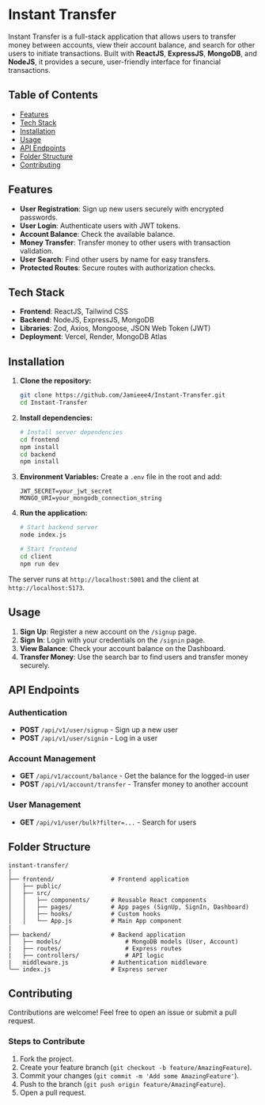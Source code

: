 
# Instant Transfer

Instant Transfer is a full-stack application that allows users to transfer money between accounts, view their account balance, and search for other users to initiate transactions. Built with **ReactJS**, **ExpressJS**, **MongoDB**, and **NodeJS**, it provides a secure, user-friendly interface for financial transactions. 

## Table of Contents
- [Features](#features)
- [Tech Stack](#tech-stack)
- [Installation](#installation)
- [Usage](#usage)
- [API Endpoints](#api-endpoints)
- [Folder Structure](#folder-structure)
- [Contributing](#contributing)

## Features
- **User Registration**: Sign up new users securely with encrypted passwords.
- **User Login**: Authenticate users with JWT tokens.
- **Account Balance**: Check the available balance.
- **Money Transfer**: Transfer money to other users with transaction validation.
- **User Search**: Find other users by name for easy transfers.
- **Protected Routes**: Secure routes with authorization checks.

## Tech Stack
- **Frontend**: ReactJS, Tailwind CSS
- **Backend**: NodeJS, ExpressJS, MongoDB
- **Libraries**: Zod, Axios, Mongoose, JSON Web Token (JWT)
- **Deployment**: Vercel, Render, MongoDB Atlas

## Installation

1. **Clone the repository:**
   ```bash
   git clone https://github.com/Jamieee4/Instant-Transfer.git
   cd Instant-Transfer
   ```

2. **Install dependencies:**
   ```bash
   # Install server dependencies
   cd frontend
   npm install
   cd backend
   npm install
   ```

3. **Environment Variables:**
   Create a `.env` file in the root and add:
   ```plaintext
   JWT_SECRET=your_jwt_secret
   MONGO_URI=your_mongodb_connection_string
   ```

4. **Run the application:**
   ```bash
   # Start backend server
   node index.js

   # Start frontend
   cd client
   npm run dev
   ```

The server runs at `http://localhost:5001` and the client at `http://localhost:5173`.

## Usage
1. **Sign Up**: Register a new account on the `/signup` page.
2. **Sign In**: Login with your credentials on the `/signin` page.
3. **View Balance**: Check your account balance on the Dashboard.
4. **Transfer Money**: Use the search bar to find users and transfer money securely.

## API Endpoints

### Authentication
- **POST** `/api/v1/user/signup` - Sign up a new user
- **POST** `/api/v1/user/signin` - Log in a user

### Account Management
- **GET** `/api/v1/account/balance` - Get the balance for the logged-in user
- **POST** `/api/v1/account/transfer` - Transfer money to another account

### User Management
- **GET** `/api/v1/user/bulk?filter=...` - Search for users

## Folder Structure
```plaintext
instant-transfer/
│
├── frontend/                # Frontend application
│   ├── public/
│   ├── src/
│   │   ├── components/      # Reusable React components
│   │   ├── pages/           # App pages (SignUp, SignIn, Dashboard)
│   │   ├── hooks/           # Custom hooks
│   │   └── App.js           # Main App component
|
├── backend/                 # Backend application
│   ├── models/                  # MongoDB models (User, Account)
|   ├── routes/                  # Express routes
|   ├── controllers/             # API logic
|   middleware.js            # Authentication middleware
└── index.js                 # Express server 

```

## Contributing
Contributions are welcome! Feel free to open an issue or submit a pull request.

### Steps to Contribute
1. Fork the project.
2. Create your feature branch (`git checkout -b feature/AmazingFeature`).
3. Commit your changes (`git commit -m 'Add some AmazingFeature'`).
4. Push to the branch (`git push origin feature/AmazingFeature`).
5. Open a pull request.
